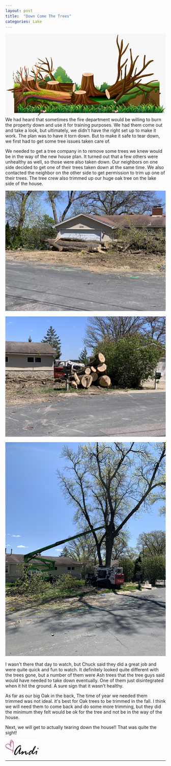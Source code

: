 ```yaml
---
layout: post
title:  "Down Come The Trees"
categories: Lake
---
```

![Trees](/images/cuttrees.png)
We had heard that sometimes the fire department would be willing to burn the property down and use it for training purposes. We had them come out and take a look, but ultimately, we didn't have the right set up to make it work. The plan was to have it torn down. But to make it safe to tear down, we first had to get some tree issues taken care of.

We needed to get a tree company in to remove some trees we knew would be in the way of the new house plan. It turned out that a few others were unhealthy as well, so those were also taken down. Our neighbors on one side decided to get one of their trees taken down at the same time. We also contacted the neighbor on the other side to get permission to trim up one of their trees. The tree crew also trimmed up our huge oak tree on the lake side of the house. 

![Trees](/images/Trees1.JPG)

![Trees](/images/Trees2.JPG)

![Trees](/images/Trees3.JPG)

I wasn't there that day to watch, but Chuck said they did a great job and were quite quick and fun to watch. It definitely looked quite different with the trees gone, but a number of them were Ash trees that the tree guys said would have needed to take down eventually. One of them just disintegrated when it hit the ground. A sure sign that it wasn't healthy. 

As far as our big Oak in the back, The time of year we needed them trimmed was not ideal. it's best for Oak trees to be trimmed in the fall. I think we will need them to come back and do some more trimming, but they did the minimum they felt would be ok for the tree and not be in the way of the house. 

Next, we will get to actually tearing down the house!! That was quite the sight!

![Andi](/images/andi.jpg)

----